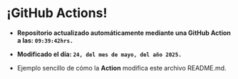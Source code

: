 # ¡GitHub Actions!
* **Repositorio actualizado automáticamente mediante una GitHub Action a las: `09:39:42hrs.`**
* **Modificado el día: `24, del mes de mayo, del año 2025.`**

* Ejemplo sencillo de cómo la **Action** modifica este archivo README.md.
